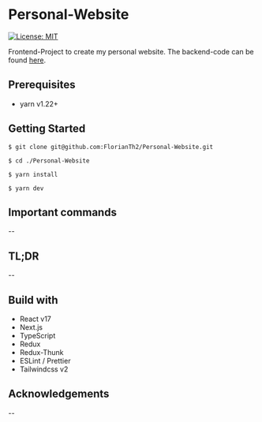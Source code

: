 # Personal-Website

[![License: MIT](https://img.shields.io/badge/License-MIT-green.svg)](https://opensource.org/licenses/MIT)

Frontend-Project to create my personal website. The backend-code can be found [here].

## Prerequisites

-   yarn v1.22+

## Getting Started

`$ git clone git@github.com:FlorianTh2/Personal-Website.git`

`$ cd ./Personal-Website`

`$ yarn install`

`$ yarn dev`

## Important commands

--

## TL;DR

--

## Build with

-   React v17
-   Next.js
-   TypeScript
-   Redux
-   Redux-Thunk
-   ESLint / Prettier
-   Tailwindcss v2

## Acknowledgements

--

[here]: https://github.com/FlorianTh2/homepageBackend

